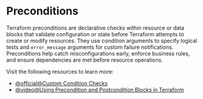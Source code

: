 # Preconditions

Terraform preconditions are declarative checks within resource or data blocks that validate configuration or state before Terraform attempts to create or modify resources. They use condition arguments to specify logical tests and `error_message` arguments for custom failure notifications. Preconditions help catch misconfigurations early, enforce business rules, and ensure dependencies are met before resource operations.

Visit the following resources to learn more:

- [@official@Custom Condition Checks](https://developer.hashicorp.com/terraform/language/values/outputs#custom-condition-checks)
- [@video@Using Precondition and Postcondition Blocks in Terraform](https://www.youtube.com/watch?v=55ZLu8tSnvk)

